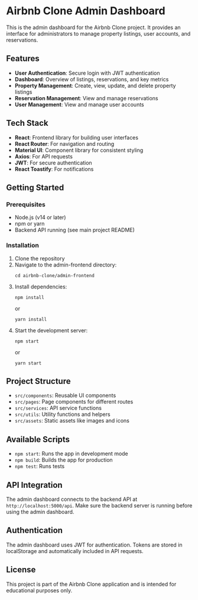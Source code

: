 # Airbnb Clone Admin Dashboard

This is the admin dashboard for the Airbnb Clone project. It provides an interface for administrators to manage property listings, user accounts, and reservations.

## Features

- **User Authentication**: Secure login with JWT authentication
- **Dashboard**: Overview of listings, reservations, and key metrics
- **Property Management**: Create, view, update, and delete property listings
- **Reservation Management**: View and manage reservations
- **User Management**: View and manage user accounts

## Tech Stack

- **React**: Frontend library for building user interfaces
- **React Router**: For navigation and routing
- **Material UI**: Component library for consistent styling
- **Axios**: For API requests
- **JWT**: For secure authentication
- **React Toastify**: For notifications

## Getting Started

### Prerequisites

- Node.js (v14 or later)
- npm or yarn
- Backend API running (see main project README)

### Installation

1. Clone the repository
2. Navigate to the admin-frontend directory:
   ```
   cd airbnb-clone/admin-frontend
   ```
3. Install dependencies:
   ```
   npm install
   ```
   or
   ```
   yarn install
   ```
4. Start the development server:
   ```
   npm start
   ```
   or
   ```
   yarn start
   ```

## Project Structure

- `src/components`: Reusable UI components
- `src/pages`: Page components for different routes
- `src/services`: API service functions
- `src/utils`: Utility functions and helpers
- `src/assets`: Static assets like images and icons

## Available Scripts

- `npm start`: Runs the app in development mode
- `npm build`: Builds the app for production
- `npm test`: Runs tests

## API Integration

The admin dashboard connects to the backend API at `http://localhost:5000/api`. Make sure the backend server is running before using the admin dashboard.

## Authentication

The admin dashboard uses JWT for authentication. Tokens are stored in localStorage and automatically included in API requests.

## License

This project is part of the Airbnb Clone application and is intended for educational purposes only.

